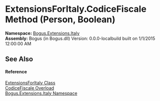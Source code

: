 # ExtensionsForItaly.CodiceFiscale Method (Person, Boolean)
 

**Namespace:**&nbsp;<a href="N_Bogus_Extensions_Italy">Bogus.Extensions.Italy</a><br />**Assembly:**&nbsp;Bogus (in Bogus.dll) Version: 0.0.0-localbuild built on 1/1/2015 12:00:00 AM

## See Also


#### Reference
<a href="T_Bogus_Extensions_Italy_ExtensionsForItaly">ExtensionsForItaly Class</a><br /><a href="Overload_Bogus_Extensions_Italy_ExtensionsForItaly_CodiceFiscale">CodiceFiscale Overload</a><br /><a href="N_Bogus_Extensions_Italy">Bogus.Extensions.Italy Namespace</a><br />